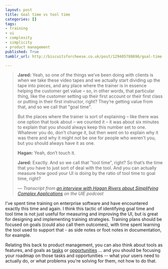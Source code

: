 ```yaml
---
layout: post
title: Goal time vs tool time
categories: []
tags:
- training
- ui
- complexity
- simplicity
- product management
published: True
tumblr_url: http://biscuitsforcheese.co.uk/post/129405788696/goal-time-vs-tool-time

---
```


> **Jared:** Yeah, so one of the things we’ve been doing with clients is when we take these video tapes and we actually start dividing up the tape into pieces, and any place where the trainer is in essence helping the customer get value – so, in other words, that particular thing, like the customer setting up their first account or their first class or putting in their first instructor, right? They’re getting value from that, and so we call that "goal time".
>
> But the places where the trainer is sort of explaining – like there was one option that took about – we counted it – it was about six minutes to explain that you should always keep this number set to one. Whatever you do, don't change it, but then went on to explain why it was there and why it might not be one for people who weren't you, but you should always have it as one.
>
> **Hagan:** Yeah, don’t touch it.
>
> **Jared:** Exactly. And so we call that "tool time", right? So that’s the time that you have to just sort of deal with the tool. And you can actually measure how good your UI is doing by the ratio of tool time to goal time, right?
>
> <cite>&mdash; Transcript from [an interview with Hagan Rivers about Simplifying Complex Applications](http://www.uie.com/brainsparks/2011/09/29/hagan-rivers-simplifying-complex-applications/) on the UIE podcast</cite> 

I've spent time training on enterprise software and have encountered exactly this time and again. I think this tactic of identifying goal time and tool time is not just useful for measuring and improving the UI, but is great for designing and implementing training strategies. Training plans should be focused on goals (could also call them outcomes), with time spent learning the tool used to support that - as side notes or foot notes in documentation, for example.

Relating this back to product management, you can also think about tools as features, and goals as [tasks](http://biscuitsforcheese.co.uk/post/127715286216/focus-on-customers-and-tasks-not-features) or [opportunities](http://biscuitsforcheese.co.uk/post/126907408176/feature-requests-product-roadmaps-opportunity-backlog) ... and you should be focusing your roadmap on those tasks and opportunities -- what your users need to actually do, or what problems you're solving for them, not how to do that.